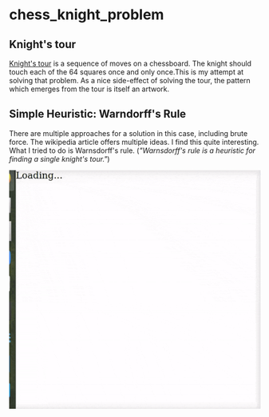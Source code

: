 # chess_knight_problem
## Knight's tour

[Knight's tour](https://en.wikipedia.org/wiki/Knight%27s_tour) is a sequence of moves on a chessboard.
 The knight should touch each of the 64 squares once and only once.This is my attempt at solving that problem.
As a nice side-effect of solving the tour, the pattern which emerges from the tour is itself an artwork.


## Simple Heuristic: Warndorff's Rule
There are multiple approaches for a solution in this case, including brute force. The wikipedia article offers multiple ideas. I find this quite interesting. What I tried to do is Warnsdorff's rule. (*"Warnsdorff's rule is a heuristic for finding a single knight's tour."*)


![gif](demo.gif)
